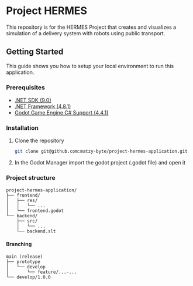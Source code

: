 # Project HERMES
This repository is for the HERMES Project that creates and visualizes a simulation of a delivery system with robots using public transport.

## Getting Started

This guide shows you  how to setup your local environment to run this application.

### Prerequisites

* [.NET SDK (9.0)](https://dotnet.microsoft.com/en-us/download)
* [.NET Framework (4.8.1)](https://dotnet.microsoft.com/en-us/download/dotnet-framework)
* [Godot Game Engine C# Support (4.4.1)](https://godotengine.org/download/windows/)

### Installation

1. Clone the repository
   ``` sh
   git clone git@github.com:matzy-byte/project-hermes-application.git
   ```
2. In the Godot Manager import the godot project (.godot file) and open it

### Project structure

```
project-hermes-application/
├── frontend/
│   ├── res/
│   │   └── ...
│   └── frontend.godot
└── backend/
    ├── src/
    │   └── ...
    └── backend.slt
```

#### Branching

```
main (release)
├── prototype
│   └── develop
│       └── feature/...-...
└── develop/1.0.0
```
